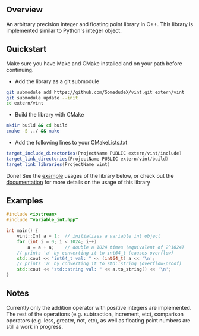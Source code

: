 ## Overview

An arbitrary precision integer and floating point library in C++. This library is implemented similar to Python's integer object.

## Quickstart

Make sure you have Make and CMake installed and on your path before continuing.

 * Add the library as a git submodule

```sh
git submodule add https://github.com/SomedudeX/vint.git extern/vint
git submodule update --init
cd extern/vint
```

 * Build the library with CMake

```sh
mkdir build && cd build
cmake -S ../ && make
```

 * Add the following lines to your CMakeLists.txt

```java
target_include_directories(ProjectName PUBLIC extern/vint/include)
target_link_directories(ProjectName PUBLIC extern/vint/build)
target_link_libraries(ProjectName vint)
```

Done! See the [example](#examples) usages of the library below, or check out the [documentation](https://github.com/SomedudeX/vint/tree/main/docs) for more details on the usage of this library

## Examples

```cpp
#include <iostream>
#include "variable_int.hpp"

int main() {
    vint::Int a = 1;  // initializes a variable int object
    for (int i = 0; i < 1024; i++)
        a = a + a;    // double a 1024 times (equivalent of 2^1024)
    // prints 'a' by converting it to int64_t (causes overflow)
    std::cout << "int64_t val: " << (int64_t) a << '\n';
    // prints 'a' by converting it to std::string (overflow-proof)
    std::cout << "std::string val: " << a.to_string() << '\n';
}
```

## Notes

Currently only the addition operator with positive integers are implemented. The rest of the operations (e.g. subtraction, increment, etc), comparison operators (e.g. less, greater, not, etc), as well as floating point numbers are still a work in progress.
